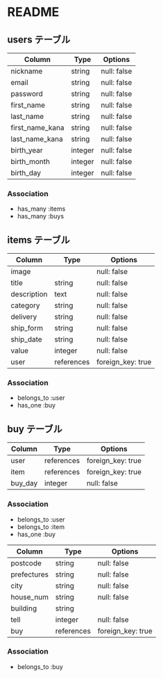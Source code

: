 # README

## users テーブル

| Column          | Type    | Options     |
| --------------- | ------- | ----------- |
| nickname        | string  | null: false |
| email           | string  | null: false |
| password        | string  | null: false |
| first_name      | string  | null: false |
| last_name       | string  | null: false |
| first_name_kana | string  | null: false |
| last_name_kana  | string  | null: false |
| birth_year      | integer | null: false |
| birth_month     | integer | null: false |
| birth_day       | integer | null: false |

### Association
- has_many :items
- has_many :buys


## items テーブル 

| Column      | Type       | Options           |
| ----------- | ---------- | ----------------- |
| image       |            | null: false       |
| title       | string     | null: false       |
| description | text       | null: false       |
| category    | string     | null: false       |
| delivery    | string     | null: false       |
| ship_form   | string     | null: false       |
| ship_date   | string     | null: false       |
| value       | integer    | null: false       |
| user        | references | foreign_key: true |

### Association 
- belongs_to :user
- has_one :buy


##  buy テーブル

| Column  | Type       | Options           |
| ------- | ---------- | ----------------- |
| user    | references | foreign_key: true |
| item    | references | foreign_key: true |
| buy_day | integer    | null: false       |

### Association 
- belongs_to :user
- belongs_to :item
- has_one :buy


| Column      | Type       | Options           |
| ----------- | ---------- | ----------------- |
| postcode    | string     | null: false       |
| prefectures | string     | null: false       |
| city        | string     | null: false       |
| house_num   | string     | null: false       |
| building    | string     |                   |
| tell        | integer    | null: false       |
| buy         | references | foreign_key: true |

### Association 
- belongs_to :buy
